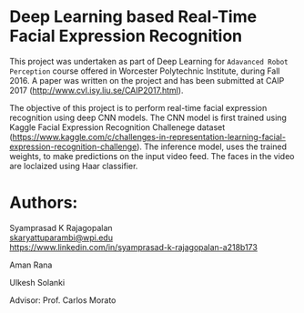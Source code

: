 # Deep Learning based Real-Time Facial Expression Recognition
This project was undertaken as part of Deep Learning for `Adavanced Robot Perception` course offered in Worcester Polytechnic Institute, during Fall 2016. A paper was written on the project and has been submitted at CAIP 2017 (http://www.cvl.isy.liu.se/CAIP2017.html).

The objective of this project is to perform real-time facial expression recognition using deep CNN models. The CNN model is first trained using Kaggle Facial Expression Recognition Challenege dataset (https://www.kaggle.com/c/challenges-in-representation-learning-facial-expression-recognition-challenge). The inference model, uses the trained weights, to make predictions on the input video feed. The faces in the video are loclaized using Haar classifier.

# Authors: 
Syamprasad K Rajagopalan  
skaryattuparambi@wpi.edu  
https://www.linkedin.com/in/syamprasad-k-rajagopalan-a218b173  

Aman Rana  

Ulkesh Solanki  

Advisor: Prof. Carlos Morato  

